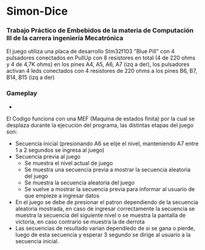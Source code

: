 # Simon-Dice
### Trabajo Práctico de Embebidos de la materia de Computación III de la carrera ingeniería Mecatrónica
El juego utiliza una placa de desarrollo Stm32f103 "Blue Pill" con 4 pulsadores conectados en PullUp con 8 resistores en total (4 de 220 ohms y 4 de 4,7K ohms) en los pines A4, A5, A6, A7 (izq a der), los pulsadores activan 4 leds conectados con 4 resistores de 220 ohms a los pines B6, B7, B14, B15 (izq a der)

### Gameplay
-
El Codigo funciona con una MEF (Maquina de estados finita) por la cual se desplaza durante la ejecución del programa, las distintas etapas del juego son:

- Secuencia inicial (presionando A6 se elije el nivel, manteniendo A7 entre 1 a 2 segundos se ingresa al juego)
- Secuencia previa al juego
  - Se muestra el nivel actual de juego
  - Se muestra una secuencia previa a mostrar la secuencia aleatoria del juego
  - Se muestra la secuencia aleatoria del juego
  - Se vuelve a mostrar la secuencia previa para informar al usuario de que empieze a ingresar datos
- En el juego se debe de presionar el patron dependiendo de la secuencia aleatoria mostrada, en caso de ingresar correctamente la secuencia se muestra la secuencia del siguiente nivel o se muestra la pantalla de victoria, en caso contrario se muestra la de derrota
- Las secuencias de resultado varian dependiedo de si se gana o pierde, luego de esta secuencia y esperar 3 segundo se dirige al usuario a la secuencia inicial.



